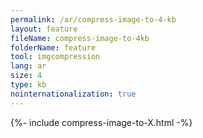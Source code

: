 ```yaml
---
permalink: /ar/compress-image-to-4-kb
layout: feature
fileName: compress-image-to-4kb
folderName: feature
tool: imgcompression
lang: ar
size: 4
type: kb
nointernationalization: true
---
```

{%- include compress-image-to-X.html -%}       
